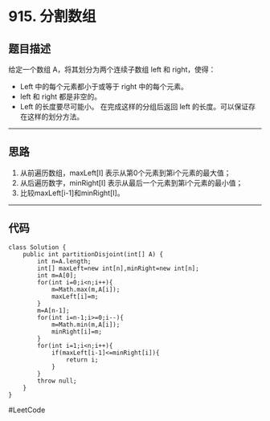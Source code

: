 # 915. 分割数组
## 题目描述
给定一个数组 A，将其划分为两个连续子数组 left 和 right，使得：
* Left 中的每个元素都小于或等于 right 中的每个元素。
* left 和 right 都是非空的。
* Left 的长度要尽可能小。
在完成这样的分组后返回 left 的长度。可以保证存在这样的划分方法。
- - - -
## 思路
1. 从前遍历数组，maxLeft[I] 表示从第0个元素到第i个元素的最大值；
2. 从后遍历数字，minRight[I] 表示从最后一个元素到第i个元素的最小值；
3. 比较maxLeft[i-1]和minRight[I]。
- - - -
## 代码
```
class Solution {
    public int partitionDisjoint(int[] A) {
        int n=A.length;
        int[] maxLeft=new int[n],minRight=new int[n];
        int m=A[0];
        for(int i=0;i<n;i++){
            m=Math.max(m,A[i]);
            maxLeft[i]=m;
        }
        m=A[n-1];
        for(int i=n-1;i>=0;i--){
            m=Math.min(m,A[i]);
            minRight[i]=m;
        }
        for(int i=1;i<n;i++){
            if(maxLeft[i-1]<=minRight[i]){
                return i;
            }
        }
        throw null;
    }
}
```
#LeetCode